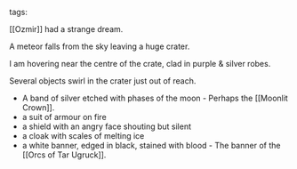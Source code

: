 tags:

[[Ozmir]] had a strange dream.

A meteor falls from the sky leaving a huge crater.

I am hovering near the centre of the crate, clad in purple & silver robes.

Several objects swirl in the crater just out of reach.

- A band of silver etched with phases of the moon - Perhaps the [[Moonlit Crown]].
- a suit of armour on fire
- a shield with an angry face shouting but silent
- a cloak with scales of melting ice
- a white banner, edged in black, stained with blood - The banner of the [[Orcs of Tar Ugruck]].
